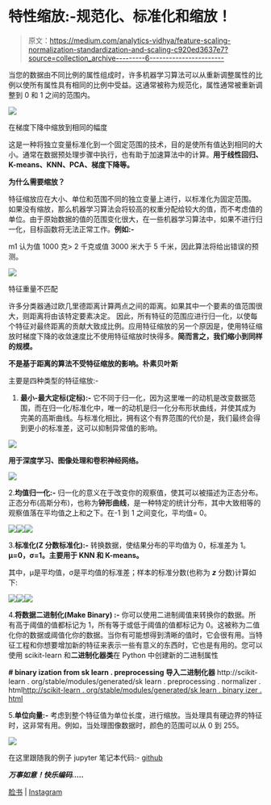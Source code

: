 # 特性缩放:-规范化、标准化和缩放！

> 原文：<https://medium.com/analytics-vidhya/feature-scaling-normalization-standardization-and-scaling-c920ed3637e7?source=collection_archive---------6----------------------->

当您的数据由不同比例的属性组成时，许多机器学习算法可以从重新调整属性的比例以使所有属性具有相同的比例中受益。这通常被称为规范化，属性通常被重新调整到 0 和 1 之间的范围内。

![](img/8b9d596841c73af59a495c1d42e0d868.png)

在梯度下降中缩放到相同的幅度

这是一种将独立变量标准化到一个固定范围的技术，目的是使所有值达到相同的大小。通常在数据预处理步骤中执行，也有助于加速算法中的计算。**用于线性回归、K-means、KNN、PCA、梯度下降等。**

**为什么需要缩放？**

特征缩放应在大小、单位和范围不同的独立变量上进行，以标准化为固定范围。
如果没有缩放，那么机器学习算法会将较高的权重分配给较大的值，而不考虑值的单位。由于原始数据的值的范围变化很大，在一些机器学习算法中，如果不进行归一化，目标函数将无法正常工作。**例如:-**

m1 认为值 1000 克> 2 千克或值 3000 米大于 5 千米，因此算法将给出错误的预测。

![](img/aaf04b6ddc226b26c8e8cae8893fd8dd.png)

特征重量不匹配

许多分类器通过欧几里德距离计算两点之间的距离。如果其中一个要素的值范围很大，则距离将由该特定要素决定。
因此，所有特征的范围应进行归一化，以使每个特征对最终距离的贡献大致成比例。应用特征缩放的另一个原因是，使用特征缩放时梯度下降的收敛速度比不使用特征缩放时快得多。**简而言之，我们缩小到同样的规模。**

**不是基于距离的算法不受特征缩放的影响。朴素贝叶斯**

主要是四种类型的特征缩放:-

1.  **最小-最大定标(定标):-** 它不同于归一化，因为这里唯一的动机是改变数据范围，而在归一化/标准化中，唯一的动机是归一化分布形状曲线，并使其成为完美的高斯曲线。与标准化相比，拥有这个有界范围的代价是，我们最终会得到更小的标准差，这可以抑制异常值的影响。

![](img/d9cc4b7b211429a7ad31651ecdd5e175.png)

**用于深度学习、图像处理和卷积神经网络。**

![](img/cf7eda5112d7321caa8f7f28237d838b.png)

2.**均值归一化:-** 归一化的意义在于改变你的观察值，使其可以被描述为正态分布。正态分布(高斯分布)，也称为**钟形曲线**，是一种特定的统计分布，其中大致相等的观察值落在平均值之上和之下。在-1 到 1 之间变化，平均值= 0。

![](img/94d2e9a2b743a75ffbbe869dcadc797b.png)![](img/e27ff518eb852028cb553d65b611e280.png)![](img/156040d16fcf25cfe7c98b1acf90ce94.png)

3.**标准化(Z 分数标准化):-** 转换数据，使结果分布的平均值为 0，标准差为 1。 **μ=0，σ=1。主要用于 KNN 和 K-means。**

其中，μ是平均值，σ是平均值的标准差；样本的标准分数(也称为 ***z*** 分数)计算如下:

![](img/7ebd5dfa62382ce61fd5a980ff5ee361.png)![](img/d49688353405f893180d3062fdcfdad0.png)![](img/8e00a2b5315efeb7f54cc53773df245a.png)

4.**将数据二进制化(Make Binary) :-**
你可以使用二进制阈值来转换你的数据。所有高于阈值的值都标记为 1，所有等于或低于阈值的值都标记为 0。这被称为二值化你的数据或阈值化你的数据。当你有可能想得到清晰的值时，它会很有用。当特征工程和你想要增加新的特征来表示一些有意义的东西时，它也是有用的。您可以使用 scikit-learn 和**二进制化器类**在 Python 中创建新的二进制属性

**# binary ization from sk learn . preprocessing 导入二进制化器**
http://scikit-learn . org/stable/modules/generated/sk learn . preprocessing . normalizer . html[http://scikit-learn . org/stable/modules/generated/sk learn . binary izer . html](http://scikit-learn.org/stable/modules/generated/sklearn.preprocessing.Binarizer.html)

5.**单位向量:-** 考虑到整个特征值为单位长度，进行缩放。当处理具有硬边界的特征时，这非常有用。例如，当处理图像数据时，颜色的范围可以从 0 到 255。

![](img/b25af098283e45ba40bd7d84fd75fdff.png)

在这里跟随我的例子 jupyter 笔记本代码:- [github](https://github.com/NishantKumar61988/nishucode/blob/master/Feature_Scaling_Tutorial.ipynb)

***万事如意！快乐编码…..***

[脸书](https://www.facebook.com/NishuArt-109507937410651/?modal=admin_todo_tour) | [Instagram](https://www.instagram.com/datasciencewithmemes/)